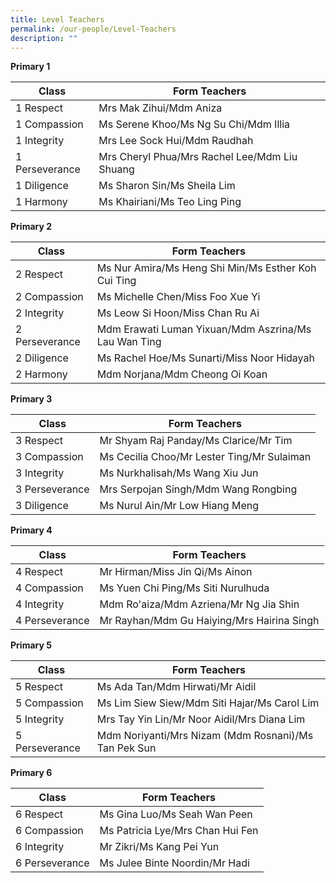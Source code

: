 ```yaml
---
title: Level Teachers
permalink: /our-people/Level-Teachers
description: ""
---
```

**Primary 1**

| Class | Form Teachers | 
| -------- | -------- |
| 1 Respect     | Mrs Mak Zihui/Mdm Aniza   |
| 1 Compassion | Ms Serene Khoo/Ms Ng Su Chi/Mdm Illia
| 1 Integrity | Mrs Lee Sock Hui/Mdm Raudhah
| 1 Perseverance |Mrs Cheryl Phua/Mrs Rachel Lee/Mdm Liu Shuang
|1 Diligence | Ms Sharon Sin/Ms Sheila Lim
| 1 Harmony | Ms Khairiani/Ms Teo Ling Ping



**Primary 2**

| Class | Form Teachers | 
| -------- | -------- |
| 2 Respect | Ms Nur Amira/Ms Heng Shi Min/Ms Esther Koh Cui Ting
| 2 Compassion | Ms Michelle Chen/Miss Foo Xue Yi 
| 2 Integrity | Ms Leow Si Hoon/Miss Chan Ru Ai
| 2 Perseverance | Mdm Erawati Luman Yixuan/Mdm Aszrina/Ms Lau Wan Ting
| 2 Diligence | Ms Rachel Hoe/Ms Sunarti/Miss Noor Hidayah
| 2 Harmony | Mdm Norjana/Mdm Cheong Oi Koan

**Primary 3**

| Class | Form Teachers | 
| -------- | -------- |
|3 Respect | Mr Shyam Raj Panday/Ms Clarice/Mr Tim
| 3 Compassion | Ms Cecilia Choo/Mr Lester Ting/Mr Sulaiman
|3 Integrity | Ms Nurkhalisah/Ms Wang Xiu Jun
| 3 Perseverance | Mrs Serpojan Singh/Mdm Wang Rongbing
| 3 Diligence | Ms Nurul Ain/Mr Low Hiang Meng

**Primary 4**

| Class | Form Teachers | 
| -------- | -------- |
| 4 Respect | Mr Hirman/Miss Jin Qi/Ms Ainon
|4 Compassion | Ms Yuen Chi Ping/Ms Siti Nurulhuda
| 4 Integrity | Mdm Ro'aiza/Mdm Azriena/Mr Ng Jia Shin
| 4 Perseverance | Mr Rayhan/Mdm Gu Haiying/Mrs Hairina Singh


**Primary 5**

| Class | Form Teachers | 
| -------- | -------- |
| 5 Respect | Ms Ada Tan/Mdm Hirwati/Mr Aidil
| 5 Compassion | Ms Lim Siew Siew/Mdm Siti Hajar/Ms Carol Lim
| 5 Integrity | Mrs Tay Yin Lin/Mr Noor Aidil/Mrs Diana Lim 
| 5 Perseverance | Mdm Noriyanti/Mrs Nizam (Mdm Rosnani)/Ms Tan Pek Sun

**Primary 6**

| Class | Form Teachers | 
| -------- | -------- |
| 6 Respect | Ms Gina Luo/Ms Seah Wan Peen 
| 6 Compassion | Ms Patricia Lye/Mrs Chan Hui Fen
| 6 Integrity |Mr Zikri/Ms Kang Pei Yun
| 6 Perseverance | Ms Julee Binte Noordin/Mr Hadi